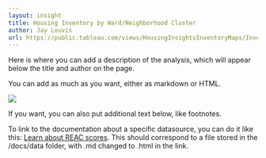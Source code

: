 ```yaml
---
layout: insight
title: Housing Inventory by Ward/Neighborhood Cluster
author: Jay Louvis
url: https://public.tableau.com/views/HousingInsightsInventoryMaps/InventorybyNeighborhoodCluster?:embed=y&:display_count=yes
---
```


Here is where you can add a description of the analysis, which will appear below the title and author on the page. 

You can add as much as you want, either as markdown or HTML. 

<!--This is the one div you should always add-->
<div class="embed-tableau">

<!--copy paste the embed code from the Tableau 'share' link in here-->
<div class='tableauPlaceholder' id='viz1495642309205' style='position: relative'><noscript><a href='#'><img alt=' ' src='https:&#47;&#47;public.tableau.com&#47;static&#47;images&#47;Ho&#47;HousingInsightsInventoryMaps&#47;InventorybyNeighborhoodCluster&#47;1_rss.png' style='border: none' /></a></noscript><object class='tableauViz'  style='display:none;'><param name='host_url' value='https%3A%2F%2Fpublic.tableau.com%2F' /> <param name='site_root' value='' /><param name='name' value='HousingInsightsInventoryMaps&#47;InventorybyNeighborhoodCluster' /><param name='tabs' value='yes' /><param name='toolbar' value='yes' /><param name='static_image' value='https:&#47;&#47;public.tableau.com&#47;static&#47;images&#47;Ho&#47;HousingInsightsInventoryMaps&#47;InventorybyNeighborhoodCluster&#47;1.png' /> <param name='animate_transition' value='yes' /><param name='display_static_image' value='yes' /><param name='display_spinner' value='yes' /><param name='display_overlay' value='yes' /><param name='display_count' value='yes' /></object></div>                <script type='text/javascript'>                    var divElement = document.getElementById('viz1495642309205');                    var vizElement = divElement.getElementsByTagName('object')[0];                    vizElement.style.width='100%';vizElement.style.height=(divElement.offsetWidth*0.75)+'px';                    var scriptElement = document.createElement('script');                    scriptElement.src = 'https://public.tableau.com/javascripts/api/viz_v1.js';                    vizElement.parentNode.insertBefore(scriptElement, vizElement);                </script>
<!--end copied embed code-->

</div><!--This is the closing div for "embed-tableau"-->


If you want, you can also put additional text below, like footnotes. 

To link to the documentation about a specific datasource, you can do it like this: [Learn about REAC scores]({{site.baseurl}}/data/reac_scores.html). This should correspond to a file stored in the /docs/data folder, with .md changed to .html in the link. 